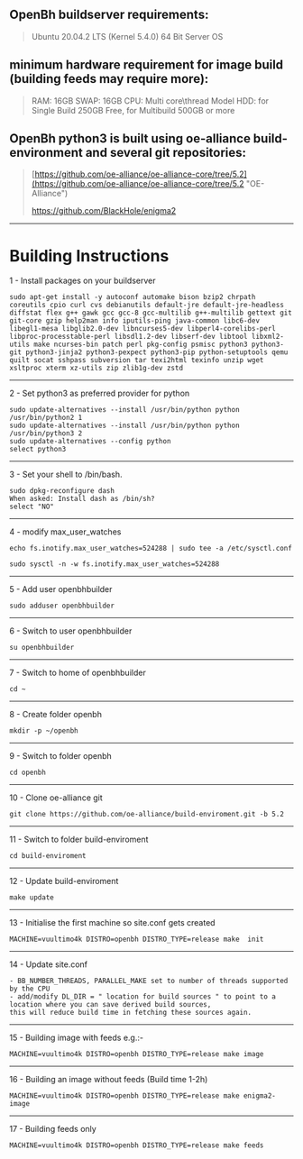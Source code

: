 ## OpenBh buildserver requirements: ##

> Ubuntu 20.04.2 LTS (Kernel 5.4.0) 64 Bit Server OS

## minimum hardware requirement for image build (building feeds may require more):

> RAM:  16GB
> SWAP: 16GB
> CPU:  Multi core\thread Model
> HDD:  for Single Build 250GB Free, for Multibuild 500GB or more

## OpenBh python3 is built using oe-alliance build-environment and several git repositories: ##

> [https://github.com/oe-alliance/oe-alliance-core/tree/5.2](https://github.com/oe-alliance/oe-alliance-core/tree/5.2 "OE-Alliance")
>
> https://github.com/BlackHole/enigma2

----------

# Building Instructions #

1 - Install packages on your buildserver

	sudo apt-get install -y autoconf automake bison bzip2 chrpath coreutils cpio curl cvs debianutils default-jre default-jre-headless diffstat flex g++ gawk gcc gcc-8 gcc-multilib g++-multilib gettext git git-core gzip help2man info iputils-ping java-common libc6-dev libegl1-mesa libglib2.0-dev libncurses5-dev libperl4-corelibs-perl libproc-processtable-perl libsdl1.2-dev libserf-dev libtool libxml2-utils make ncurses-bin patch perl pkg-config psmisc python3 python3-git python3-jinja2 python3-pexpect python3-pip python-setuptools qemu quilt socat sshpass subversion tar texi2html texinfo unzip wget xsltproc xterm xz-utils zip zlib1g-dev zstd

----------
2 - Set python3 as preferred provider for python

	sudo update-alternatives --install /usr/bin/python python /usr/bin/python2 1
	sudo update-alternatives --install /usr/bin/python python /usr/bin/python3 2
	sudo update-alternatives --config python
	select python3

----------
3 - Set your shell to /bin/bash.

	sudo dpkg-reconfigure dash
	When asked: Install dash as /bin/sh?
	select "NO"

----------
4 - modify max_user_watches

	echo fs.inotify.max_user_watches=524288 | sudo tee -a /etc/sysctl.conf

	sudo sysctl -n -w fs.inotify.max_user_watches=524288

----------
5 - Add user openbhbuilder

	sudo adduser openbhbuilder

----------
6 - Switch to user openbhbuilder

	su openbhbuilder

----------
7 - Switch to home of openbhbuilder

	cd ~

----------
8 - Create folder openbh

	mkdir -p ~/openbh

----------
9 - Switch to folder openbh

	cd openbh

----------
10 - Clone oe-alliance git

    git clone https://github.com/oe-alliance/build-enviroment.git -b 5.2

----------
11 - Switch to folder build-enviroment

	cd build-enviroment

----------
12 - Update build-enviroment

	make update

----------
13 - Initialise the first machine so site.conf gets created

    MACHINE=vuultimo4k DISTRO=openbh DISTRO_TYPE=release make  init

----------
14 - Update site.conf

    - BB_NUMBER_THREADS, PARALLEL_MAKE set to number of threads supported by the CPU
    - add/modify DL_DIR = " location for build sources " to point to a location where you can save derived build sources,
    this will reduce build time in fetching these sources again.

----------
15 - Building image with feeds  e.g.:-

	MACHINE=vuultimo4k DISTRO=openbh DISTRO_TYPE=release make image

----------
16 - Building an image without feeds (Build time 1-2h)

	MACHINE=vuultimo4k DISTRO=openbh DISTRO_TYPE=release make enigma2-image

----------
17 - Building feeds only

	MACHINE=vuultimo4k DISTRO=openbh DISTRO_TYPE=release make feeds

